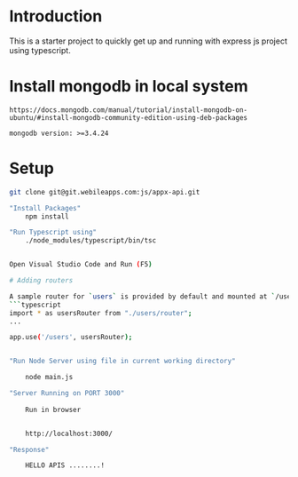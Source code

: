 # Introduction
This is a starter project to quickly get up and running with express js project using typescript.

# Install mongodb in local system
```
https://docs.mongodb.com/manual/tutorial/install-mongodb-on-ubuntu/#install-mongodb-community-edition-using-deb-packages 

mongodb version: >=3.4.24
```

# Setup
```sh
git clone git@git.webileapps.com:js/appx-api.git

"Install Packages"
    npm install

"Run Typescript using"
    ./node_modules/typescript/bin/tsc


Open Visual Studio Code and Run (F5)

# Adding routers

A sample router for `users` is provided by default and mounted at `/users`.
```typescript
import * as usersRouter from "./users/router";
...

app.use('/users', usersRouter);


"Run Node Server using file in current working directory"

    node main.js

"Server Running on PORT 3000"
    
    Run in browser 


    http://localhost:3000/

"Response" 

    HELLO APIS ........!


```

